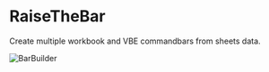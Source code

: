 # RaiseTheBar
Create multiple workbook and VBE commandbars from sheets data.

![BarBuilder](https://user-images.githubusercontent.com/62287665/170943291-0363040a-9a1b-40b1-b679-35a39690858e.jpg)  
